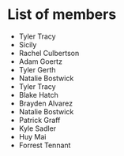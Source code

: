 # List of members
- Tyler Tracy
- Sicily
- Rachel Culbertson
- Adam Goertz
- Tyler Gerth
- Natalie Bostwick
- Tyler Tracy
- Blake Hatch
- Brayden Alvarez
- Natalie Bostwick
- Patrick Graff
- Kyle Sadler
- Huy Mai
- Forrest Tennant
